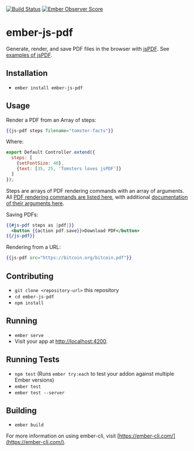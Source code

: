 [![Build Status](https://travis-ci.org/Matt-Jensen/ember-js-pdf.svg?branch=master)](https://travis-ci.org/Matt-Jensen/ember-js-pdf)
[![Ember Observer Score](http://emberobserver.com/badges/ember-js-pdf.svg)](http://emberobserver.com/addons/ember-js-pdf)

# ember-js-pdf

Generate, render, and save PDF files in the browser with [jsPDF](https://github.com/MrRio/jsPDF). See [examples of jsPDF](https://parall.ax/products/jspdf).

## Installation

* `ember install ember-js-pdf`

## Usage

Render a PDF from an Array of steps:

```hbs
{{js-pdf steps filename="tomster-facts"}}
```

Where:
```js
export Default Controller.extend({
  steps: [
    {setFontSize: 40},
    {text: [35, 25, 'Tomsters loves jsPDF']}
  ]
});
```

Steps are arrays of PDF rendering commands with an array of arguments.  All [PDF rendering commands are listed here](https://github.com/Matt-Jensen/ember-js-pdf/blob/master/addon/commands.js), with additional [documentation of their arguments here](http://rawgit.com/MrRio/jsPDF/master/docs/index.html).

Saving PDFs:
```hbs
{{#js-pdf steps as |pdf|}}
  <button {{action pdf.save}}>Download PDF</button>
{{/js-pdf}}
```

Rendering from a URL:
```hbs
{{js-pdf src="https://bitcoin.org/bitcoin.pdf"}}
```

## Contributing

* `git clone <repository-url>` this repository
* `cd ember-js-pdf`
* `npm install`

## Running

* `ember serve`
* Visit your app at [http://localhost:4200](http://localhost:4200).

## Running Tests

* `npm test` (Runs `ember try:each` to test your addon against multiple Ember versions)
* `ember test`
* `ember test --server`

## Building

* `ember build`

For more information on using ember-cli, visit [https://ember-cli.com/](https://ember-cli.com/).
